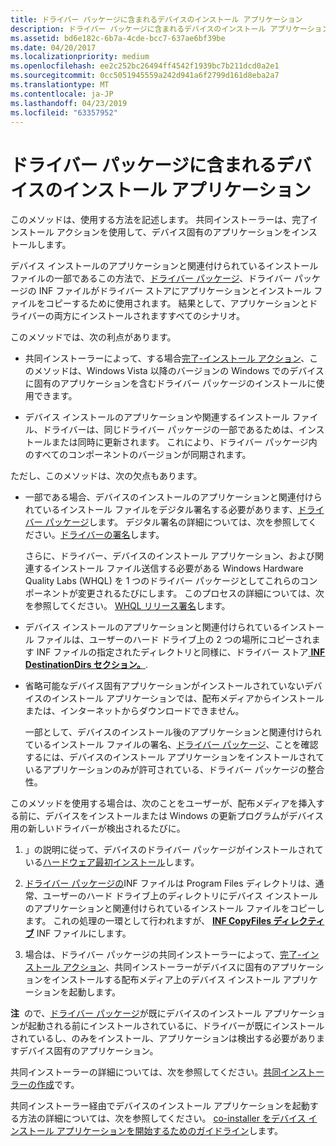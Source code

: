 ```yaml
---
title: ドライバー パッケージに含まれるデバイスのインストール アプリケーション
description: ドライバー パッケージに含まれるデバイスのインストール アプリケーション
ms.assetid: bd6e182c-6b7a-4cde-bcc7-637ae6bf39be
ms.date: 04/20/2017
ms.localizationpriority: medium
ms.openlocfilehash: ee2c252bc26494ff4542f1939bc7b211dcd0a2e1
ms.sourcegitcommit: 0cc5051945559a242d941a6f2799d161d8eba2a7
ms.translationtype: MT
ms.contentlocale: ja-JP
ms.lasthandoff: 04/23/2019
ms.locfileid: "63357952"
---
```

# <a name="device-installation-application-that-is-included-in-the-driver-package"></a>ドライバー パッケージに含まれるデバイスのインストール アプリケーション


このメソッドは、使用する方法を記述します。 共同インストーラーは、完了インストール アクションを使用して、デバイス固有のアプリケーションをインストールします。

デバイス インストールのアプリケーションと関連付けられているインストール ファイルの一部であるこの方法で、[ドライバー パッケージ](driver-packages.md)、ドライバー パッケージの INF ファイルがドライバー ストアにアプリケーションとインストール ファイルをコピーするために使用されます。 結果として、アプリケーションとドライバーの両方にインストールされますすべてのシナリオ。

このメソッドでは、次の利点があります。

-   共同インストーラーによって、する場合[完了-インストール アクション](finish-install-actions--windows-vista-and-later-.md)、このメソッドは、Windows Vista 以降のバージョンの Windows でのデバイスに固有のアプリケーションを含むドライバー パッケージのインストールに使用できます。

-   デバイス インストールのアプリケーションや関連するインストール ファイル、ドライバーは、同じドライバー パッケージの一部であるためは、インストールまたは同時に更新されます。 これにより、ドライバー パッケージ内のすべてのコンポーネントのバージョンが同期されます。

ただし、このメソッドは、次の欠点もあります。

-   一部である場合、デバイスのインストールのアプリケーションと関連付けられているインストール ファイルをデジタル署名する必要があります、[ドライバー パッケージ](driver-packages.md)します。 デジタル署名の詳細については、次を参照してください。[ドライバーの署名](driver-signing.md)します。

    さらに、ドライバー、デバイスのインストール アプリケーション、および関連するインストール ファイル送信する必要がある Windows Hardware Quality Labs (WHQL) を 1 つのドライバー パッケージとしてこれらのコンポーネントが変更されるたびにします。 このプロセスの詳細については、次を参照してください。 [WHQL リリース署名](whql-release-signature.md)します。

-   デバイス インストールのアプリケーションと関連付けられているインストール ファイルは、ユーザーのハード ドライブ上の 2 つの場所にコピーされます INF ファイルの指定されたディレクトリと同様に、ドライバー ストア[ **INF DestinationDirs セクション。**](inf-destinationdirs-section.md).

-   省略可能なデバイス固有アプリケーションがインストールされていないデバイスのインストール アプリケーションでは、配布メディアからインストールまたは、インターネットからダウンロードできません。

    一部として、デバイスのインストール後のアプリケーションと関連付けられているインストール ファイルの署名、[ドライバー パッケージ](driver-packages.md)、ことを確認するには、デバイスのインストール アプリケーションをインストールされているアプリケーションのみが許可されている、ドライバー パッケージの整合性。

このメソッドを使用する場合は、次のことをユーザーが、配布メディアを挿入する前に、デバイスをインストールまたは Windows の更新プログラムがデバイス用の新しいドライバーが検出されるたびに。

1.  」の説明に従って、デバイスのドライバー パッケージがインストールされている[ハードウェア最初インストール](hardware-first-installation.md)します。

2.  [ドライバー パッケージの](driver-packages.md)INF ファイルは Program Files ディレクトリは、通常、ユーザーのハード ドライブ上のディレクトリにデバイス インストールのアプリケーションと関連付けられているインストール ファイルをコピーします。 これの処理の一環として行われますが、 [ **INF CopyFiles ディレクティブ**](inf-copyfiles-directive.md) INF ファイルにします。

3.  場合は、ドライバー パッケージの共同インストーラーによって、[完了-インストール アクション](finish-install-actions--windows-vista-and-later-.md)、共同インストーラーがデバイスに固有のアプリケーションをインストールする配布メディア上のデバイス インストール アプリケーションを起動します。

**注**  ので、[ドライバー パッケージ](driver-packages.md)が既にデバイスのインストール アプリケーションが起動される前にインストールされているに、ドライバーが既にインストールされているし、のみをインストール、アプリケーションは検出する必要がありますデバイス固有のアプリケーション。

 

共同インストーラーの詳細については、次を参照してください。[共同インストーラーの作成](writing-a-co-installer.md)です。

共同インストーラー経由でデバイスのインストール アプリケーションを起動する方法の詳細については、次を参照してください。 [co-installer をデバイス インストール アプリケーションを開始するためのガイドライン](guidelines-for-starting-device-installation-applications-through-co-in.md)します。

 

 





